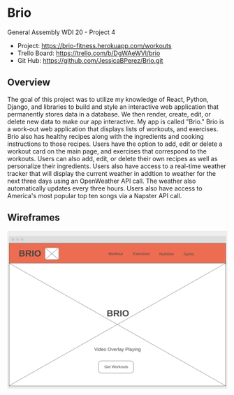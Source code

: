 # Brio

General Assembly WDI 20 - Project 4

- Project: https://brio-fitness.herokuapp.com/workouts
- Trello Board: https://trello.com/b/DgWAeWVl/brio
- Git Hub: https://github.com/JessicaBPerez/Brio.git

## Overview

The goal of this project was to utilize my knowledge of React, Python, Django, and libraries to build and style an interactive web application that permanently stores data in a database. We then render, create, edit, or delete new data to make our app interactive. My app is called "Brio." Brio is a work-out web application that displays lists of workouts, and exercises. Brio also has healthy recipes along with the ingredients and cooking instructions to those recipes. Users have the option to add, edit or delete a workout card on the main page, and exercises that correspond to the workouts. Users can also add, edit, or delete their own recipes as well as personalize their ingredients. Users also have access to a real-time weather tracker that will display the current weather in addtion to weather for the next three days using an OpenWeather API call. The weather also automatically updates every three hours. Users also have access to America's most popular top ten songs via a Napster API call.

## Wireframes
<img src= "images/Brio_Main.png" alt="Brio Main Page">